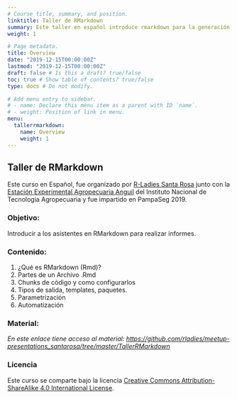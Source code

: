 ```yaml
---
# Course title, summary, and position.
linktitle: Taller de RMarkdown
summary: Este taller en español introduce rmarkdown para la generación de informes.
weight: 1

# Page metadata.
title: Overview
date: "2019-12-15T00:00:00Z"
lastmod: "2019-12-15T00:00:00Z"
draft: false # Is this a draft? true/false
toc: true # Show table of contents? true/false
type: docs # Do not modify.

# Add menu entry to sidebar.
# - name: Declare this menu item as a parent with ID `name`.
# - weight: Position of link in menu.
menu:
  tallerrmarkdown:
    name: Overview
    weight: 1
---
```



## Taller de RMarkdown

Este curso en Español, fue organizado por [R-Ladies Santa Rosa](https://twitter.com/RLadiesSR) junto con la [Estación Experimental Agropecuaria Anguil](https://twitter.com/intaanguil) del Instituto Nacional de Tecnología Agropecuaria y fue impartido en PampaSeg 2019.

### Objetivo: 
Introducir a los asistentes en RMarkdown para realizar informes.

### Contenido:

1. ¿Qué es RMarkdown (Rmd)?
2. Partes de un Archivo .Rmd
3. Chunks de código y como configurarlos
4. Tipos de salida, templates, paquetes.
5. Parametrización
6. Automatización

### Material:

*En este enlace tiene acceso al material: https://github.com/rladies/meetup-presentations_santarosa/tree/master/TallerRMarkdown*

### Licencia

Este curso se comparte bajo la licencia [Creative Commons Attribution-ShareAlike 4.0 International License](https://creativecommons.org/licenses/by-sa/4.0/deed.es_ES).